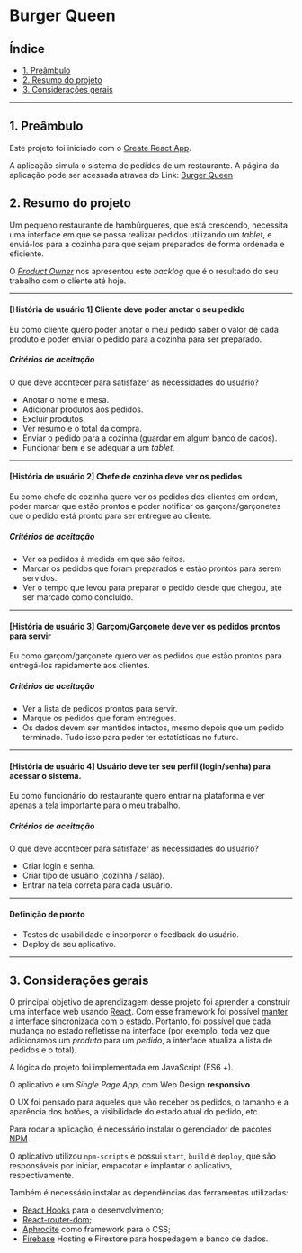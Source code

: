 # Burger Queen

## Índice

* [1. Preâmbulo](#1-preâmbulo)
* [2. Resumo do projeto](#2-resumo-do-projeto)
* [3. Considerações gerais](#3-considerações-gerais)

***

## 1. Preâmbulo

Este projeto foi iniciado com o [Create React App](https://github.com/facebook/create-react-app).

A aplicação simula o sistema de pedidos de um restaurante. A página da aplicação pode ser acessada atraves do Link: [Burger Queen](https://burger-queen-ca66c.firebaseapp.com/)

## 2. Resumo do projeto

Um pequeno restaurante de hambúrgueres, que está crescendo, necessita uma
interface em que se possa realizar pedidos utilizando um _tablet_, e enviá-los
para a cozinha para que sejam preparados de forma ordenada e eficiente.

O [_Product Owner_](https://www.youtube.com/watch?v=7lhnYbmovb4) nos apresentou
este _backlog_ que é o resultado do seu trabalho com o cliente até hoje.

***

#### [História de usuário 1] Cliente deve poder anotar o seu pedido

Eu como cliente quero poder anotar o meu pedido saber o valor de cada 
produto e poder enviar o pedido para a cozinha para ser preparado.

##### Critérios de aceitação

O que deve acontecer para satisfazer as necessidades do usuário?

* Anotar o nome e mesa.
* Adicionar produtos aos pedidos.
* Excluir produtos.
* Ver resumo e o total da compra.
* Enviar o pedido para a cozinha (guardar em algum banco de dados).
* Funcionar bem e se adequar a um _tablet_.

***

#### [História de usuário 2] Chefe de cozinha deve ver os pedidos

Eu como chefe de cozinha quero ver os pedidos dos clientes em ordem, poder marcar que estão prontos e poder notificar os garçons/garçonetes que o pedido está pronto para ser entregue ao cliente.

##### Critérios de aceitação

* Ver os pedidos à medida em que são feitos.
* Marcar os pedidos que foram preparados e estão prontos para serem servidos.
* Ver o tempo que levou para preparar o pedido desde que chegou, até ser marcado como concluído.

***

#### [História de usuário 3] Garçom/Garçonete deve ver os pedidos prontos para servir

Eu como garçom/garçonete quero ver os pedidos que estão prontos para entregá-los rapidamente aos clientes.

##### Critérios de aceitação

* Ver a lista de pedidos prontos para servir.
* Marque os pedidos que foram entregues.
* Os dados devem ser mantidos intactos, mesmo depois que um pedido terminado. Tudo isso para poder ter estatísticas no futuro.

***

#### [História de usuário 4] Usuário deve ter seu perfil (login/senha) para acessar o sistema.

Eu como funcionário do restaurante quero entrar na plataforma e ver apenas a tela importante para o meu trabalho.

##### Critérios de aceitação

O que deve acontecer para satisfazer as necessidades do usuário?

* Criar login e senha.
* Criar tipo de usuário (cozinha / salão).
* Entrar na tela correta para cada usuário.

*** 

#### Definição de pronto

* Testes de usabilidade e incorporar o feedback do usuário.
* Deploy de seu aplicativo.

***

## 3. Considerações gerais

O principal objetivo de aprendizagem desse projeto foi aprender a construir uma interface web usando [React](https://reactjs.org/). Com esse framework foi possível [ manter a interface sincronizada com o estado](https://medium.com/dailyjs/the-deepest-reason-why-modern-javascript-frameworks-exist-933b86ebc445). Portanto, foi possível que cada mudança no estado refletisse na interface (por exemplo, toda vez que adicionamos um _produto_ para um _pedido_, a interface atualiza a lista de pedidos e o total).

A lógica do projeto foi implementada em JavaScript (ES6 +).

O aplicativo é um _Single Page App_, com Web Design **responsivo**.

O UX foi pensado para aqueles que vão receber os pedidos, o tamanho e a aparência dos botões, a visibilidade do estado atual do pedido, etc.

Para rodar a aplicação, é necessário instalar o gerenciador de pacotes [NPM](https://www.npmjs.com/). 

O aplicativo utilizou `npm-scripts` e possui `start`, `build` e `deploy`, que são responsáveis por iniciar, empacotar e implantar o aplicativo, respectivamente.

Também é necessário instalar as dependências das ferramentas utilizadas: 

* [React Hooks](https://reactjs.org/docs/hooks-intro.html) para o desenvolvimento;
* [React-router-dom](https://reacttraining.com/react-router/web/guides/quick-start);
* [Aphrodite](https://github.com/Khan/aphrodite) como framework para o CSS;
* [Firebase](https://firebase.google.com/) Hosting e Firestore para hospedagem e banco de dados.
